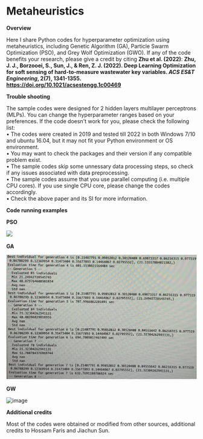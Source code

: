 # Metaheuristics
**Overview**

Here I share Python codes for hyperparameter optimization using metaheuristics, including Genetic Algorithm (GA), Particle Swarm Optimization (PSO), and Grey Wolf Optimization (GWO).
If any of the code benefits your research, please give a credit by citing **Zhu et al. (2022)**:
**Zhu, J. J., Borzooei, S., Sun, J., & Ren, Z. J. (2022). Deep Learning Optimization for soft sensing of hard-to-measure wastewater key variables. *ACS ES&T Engineering*, 2(7), 1341-1355. https://doi.org/10.1021/acsestengg.1c00469**

**Trouble shooting**

The sample codes were designed for 2 hidden layers multilayer perceptrons (MLPs). You can change the hyperparameter ranges based on your preferences.
If the code doesn't work for you, please check the following list:\
•	The codes were created in 2019 and tested till 2022 in both Windows 7/10 and ubuntu 16.04, but it may not fit your Python environment or OS environment.\
•	You may want to check the packages and their version if any compatible problem exist.\
•	The sample codes skip some unnessary data processing steps, so check if any issues associated with data preprocessing.\
•	The sample codes assume that you use parallel computing (i.e. multiple CPU cores). If you use single CPU core, please change the codes accordingly.\
•	Check the above paper and its SI for more information.

**Code running examples**

**PSO**

<img src="https://github.com/starfriend10/Metaheuristics/assets/30630110/4a7362a6-7ecf-43f2-b0fd-fbc554bb2d21" width="800">

**GA**

<img src="https://github.com/starfriend10/Metaheuristics/blob/main/Screenshot_GA.jpg" width="1200">

**GW**

![image](https://github.com/starfriend10/Metaheuristics/blob/main/GIF_GW_cut2.gif)

**Additional credits**

Most of the codes were obtained or modified from other sources, additional credits to Hossam Faris and Jiachun Sun.



